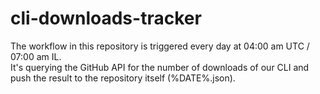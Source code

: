 # cli-downloads-tracker 
  
The workflow in this repository is triggered every day at 04:00 am UTC / 07:00 am IL.  
It's querying the GitHub API for the number of downloads of our CLI and push the result to the repository itself (%DATE%.json).  
